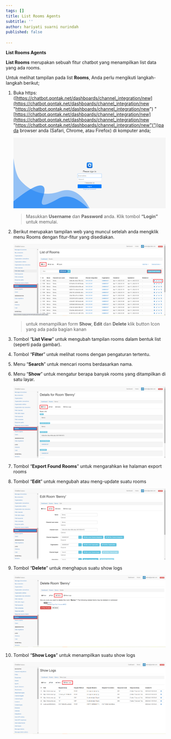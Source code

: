 ```yaml
---
tags: []
title: List Rooms Agents
subtitle: ''
author: hariyati suarni nurindah
published: false

---
```

**List Rooms Agents**

**List Rooms** merupakan sebuah fitur chatbot yang menampilkan list data yang ada rooms.

Untuk melihat tampilan pada list **Rooms**, Anda perlu mengikuti langkah-langkah berikut;

 1. Buka https: ([https://chatbot.qontak.net/dashboards/channel_integration/new](https://chatbot.qontak.net/dashboards/channel_integration/new "https://chatbot.qontak.net/dashboards/channel_integration/new") "[https://chatbot.qontak.net/dashboards/channel_integration/new](https://chatbot.qontak.net/dashboards/channel_integration/new "https://chatbot.qontak.net/dashboards/channel_integration/new")"))pada browser anda (Safari, Chrome, atau Firefox) di komputer anda;

    ![](/uploads/channell.PNG)

    > Masukkan **Username** dan **Password** anda. Klik tombol **“Login”** untuk memulai.
 2. Berikut merupakan tampilan web yang muncul setelah anda mengklik menu Rooms dengan fitur-fitur yang disediakan.

    ![](/uploads/rooms1.PNG)

    > untuk menampilkan form **Show**, **Edit** dan **Delete** klik button Icon yang ada pada bagian kanan
 3. Tombol “**List View**” untuk mengubah tampilan rooms dalam bentuk list (seperti pada gambar).
 4. Tombol “**Filter**” untuk melihat rooms  dengan pengaturan tertentu.
 5. Menu “**Search**” untuk mencari rooms  berdasarkan nama.
 6. Menu “**Show**” untuk mengatur berapa banyak rooms  yang ditampilkan di satu layar.

    ![](/uploads/rooms2-2.PNG)
 7. Tombol “**Export Found Rooms**” untuk mengarahkan ke halaman export rooms
 8. Tombol “**Edit**” untuk mengubah atau meng-update suatu rooms

    ![](/uploads/rooms3.PNG)
 9. Tombol “**Delete**” untuk menghapus suatu show logs

    ![](/uploads/rooms4.PNG)
10. Tombol “**Show Logs**” untuk menampilkan suatu show logs

    ![](/uploads/rooms5.PNG)